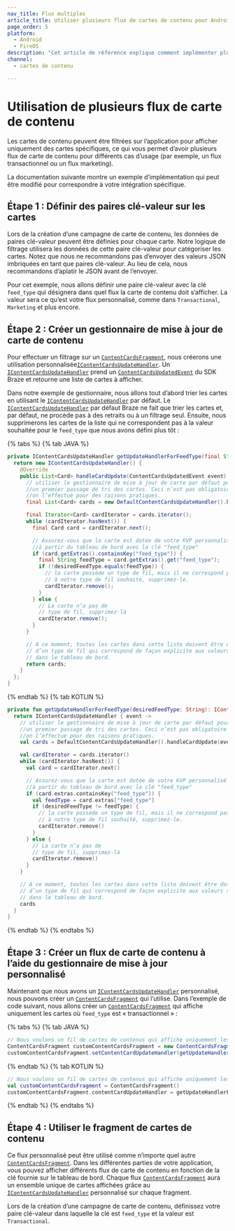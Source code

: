 ```yaml
---
nav_title: Flux multiples
article_title: Utiliser plusieurs flux de cartes de contenu pour Android et FireOS
page_order: 5
platform: 
  - Android
  - FireOS
description: "Cet article de référence explique comment implémenter plusieurs flux de carte de contenu dans votre application Android ou FireOS."
channel:
  - cartes de contenu

---
```


# Utilisation de plusieurs flux de carte de contenu

Les cartes de contenu peuvent être filtrées sur l’application pour afficher uniquement des cartes spécifiques, ce qui vous permet d’avoir plusieurs flux de carte de contenu pour différents cas d’usage (par exemple, un flux transactionnel ou un flux marketing).

La documentation suivante montre un exemple d’implémentation qui peut être modifié pour correspondre à votre intégration spécifique.

## Étape 1 : Définir des paires clé-valeur sur les cartes

Lors de la création d’une campagne de carte de contenu, les données de paires clé-valeur peuvent être définies pour chaque carte. Notre logique de filtrage utilisera les données de cette paire clé-valeur pour catégoriser les cartes. Notez que nous ne recommandons pas d’envoyer des valeurs JSON imbriquées en tant que paires clé-valeur. Au lieu de cela, nous recommandons d’aplatir le JSON avant de l’envoyer. 

Pour cet exemple, nous allons définir une paire clé-valeur avec la clé `feed_type` qui désignera dans quel flux la carte de contenu doit s’afficher. La valeur sera ce qu’est votre flux personnalisé, comme dans `Transactional`, `Marketing` et plus encore.

## Étape 2 : Créer un gestionnaire de mise à jour de carte de contenu

Pour effectuer un filtrage sur un [`ContentCardsFragment`][1], nous créerons une utilisation personnalisée[`IContentCardsUpdateHandler`][2]. Un [`IContentCardsUpdateHandler`][2] prend un [`ContentCardsUpdatedEvent`][3]  du SDK Braze et retourne une liste de cartes à afficher.

Dans notre exemple de gestionnaire, nous allons tout d’abord trier les cartes en utilisant le [`IContentCardsUpdateHandler`][2] par défaut. Le [`IContentCardsUpdateHandler`][2]  par défaut Braze ne fait que trier les cartes et, par défaut, ne procède pas à des retraits ou à un filtrage seul. Ensuite, nous supprimerons les cartes de la liste qui ne correspondent pas à la valeur souhaitée pour le `feed_type` que nous avons défini plus tôt :

{% tabs %}
{% tab JAVA %}

```java
private IContentCardsUpdateHandler getUpdateHandlerForFeedType(final String desiredFeedType) {
  return new IContentCardsUpdateHandler() {
    @Override
    public List<Card> handleCardUpdate(ContentCardsUpdatedEvent event) {
      // utiliser le gestionnaire de mise à jour de carte par défaut pour
      //un premier passage de tri des cartes. Ceci n’est pas obligatoire
      //on l’effectue pour des raisons pratiques.
      final List<Card> cards = new DefaultContentCardsUpdateHandler().handleCardUpdate(event);

      final Iterator<Card> cardIterator = cards.iterator();
      while (cardIterator.hasNext()) {
        final Card card = cardIterator.next();

        // Assurez-vous que la carte est dotée de votre KVP personnalisé
        //à partir du tableau de bord avec la clé "feed_type"
        if (card.getExtras().containsKey("feed_type")) {
          final String feedType = card.getExtras().get("feed_type");
          if (!desiredFeedType.equals(feedType)) {
            // la carte possède un type de fil, mais il ne correspond pas à
            // à notre type de fil souhaité, supprimez-le.
            cardIterator.remove();
          }
        } else {
          // La carte n’a pas de
          // type de fil, supprimez-là
          cardIterator.remove();
        }
      }

      // A ce moment, toutes les cartes dans cette liste doivent être dotées
      // d’un type de fil qui correspond de façon explicite aux valeurs saisies
      // dans le tableau de bord.
      return cards;
    }
  };
}
```
{% endtab %}
{% tab KOTLIN %}

```kotlin
private fun getUpdateHandlerForFeedType(desiredFeedType: String): IContentCardsUpdateHandler {
  return IContentCardsUpdateHandler { event ->
    // utiliser le gestionnaire de mise à jour de carte par défaut pour
    //un premier passage de tri des cartes. Ceci n’est pas obligatoire
    //on l’effectue pour des raisons pratiques.
    val cards = DefaultContentCardsUpdateHandler().handleCardUpdate(event)

    val cardIterator = cards.iterator()
    while (cardIterator.hasNext()) {
      val card = cardIterator.next()

      // Assurez-vous que la carte est dotée de votre KVP personnalisé
      //à partir du tableau de bord avec la clé "feed_type"
      if (card.extras.containsKey("feed_type")) {
        val feedType = card.extras["feed_type"]
        if (desiredFeedType != feedType) {
          // la carte possède un type de fil, mais il ne correspond pas à
          // à notre type de fil souhaité, supprimez-le.
          cardIterator.remove()
        }
      } else {
        // La carte n’a pas de
        // type de fil, supprimez-là
        cardIterator.remove()
      }
    }

    // A ce moment, toutes les cartes dans cette liste doivent être dotées
    // d’un type de fil qui correspond de façon explicite aux valeurs saisies
    // dans le tableau de bord.
    cards
  }
}
```
{% endtab %}
{% endtabs %}

## Étape 3 : Créer un flux de carte de contenu à l’aide du gestionnaire de mise à jour personnalisé

Maintenant que nous avons un [`IContentCardsUpdateHandler`][2] personnalisé, nous pouvons créer un [`ContentCardsFragment`][1]  qui l’utilise. Dans l’exemple de code suivant, nous allons créer un [`ContentCardsFragment`][1] qui affiche uniquement les cartes où `feed_type` est « transactionnel » :

{% tabs %}
{% tab JAVA %}

```java
// Nous voulons un fil de cartes de contenus qui affiche uniquement les cartes « Transactionnelles ».
ContentCardsFragment customContentCardsFragment = new ContentCardsFragment();
customContentCardsFragment.setContentCardUpdateHandler(getUpdateHandlerForFeedType("Transactional"));
```
{% endtab %}
{% tab KOTLIN %}

```kotlin
// Nous voulons un fil de cartes de contenus qui affiche uniquement les cartes « Transactionnelles ».
val customContentCardsFragment = ContentCardsFragment()
customContentCardsFragment.contentCardUpdateHandler = getUpdateHandlerForFeedType("Transactional")
```
{% endtab %}
{% endtabs %}

## Étape 4 : Utiliser le fragment de cartes de contenu

Ce flux personnalisé peut être utilisé comme n’importe quel autre [`ContentCardsFragment`][1]. Dans les différentes parties de votre application, vous pouvez afficher différents flux de carte de contenu en fonction de la clé fournie sur le tableau de bord. Chaque flux [`ContentCardsFragment`][1] aura un ensemble unique de cartes affichées grâce au [`IContentCardsUpdateHandler`][2] personnalisé sur chaque fragment.

Lors de la création d’une campagne de carte de contenu, définissez votre paire clé-valeur dans laquelle la clé est `feed_type` et la valeur est `Transactional`.

[1]: https://appboy.github.io/appboy-android-sdk/kdoc/braze-android-sdk/com.braze.ui.contentcards/-content-cards-fragment/index.html
[2]: https://appboy.github.io/appboy-android-sdk/kdoc/braze-android-sdk/com.braze.ui.contentcards.handlers/-i-content-cards-update-handler/index.html
[3]: https://appboy.github.io/appboy-android-sdk/kdoc/braze-android-sdk/com.braze.events/-content-cards-updated-event/index.html
